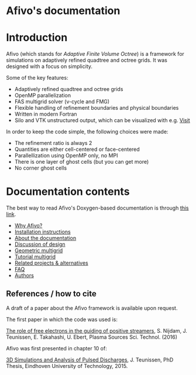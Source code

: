 # Afivo's documentation

# Introduction

Afivo (which stands for *Adaptive Finite Volume Octree*) is a framework for
simulations on adaptively refined quadtree and octree grids. It was designed
with a focus on simplicity.

Some of the key features:

* Adaptively refined quadtree and octree grids
* OpenMP parallelization
* FAS multigrid solver (v-cycle and FMG)
* Flexible handling of refinement boundaries and physical boundaries
* Written in modern Fortran
* Silo and VTK unstructured output, which can be visualized with e.g.
  [Visit](https://wci.llnl.gov/simulation/computer-codes/visit)

In order to keep the code simple, the following choices were made:

* The refinement ratio is always 2
* Quantities are either cell-centered or face-centered
* Parallellization using OpenMP only, no MPI
* There is one layer of ghost cells (but you can get more)
* No corner ghost cells

# Documentation contents

The best way to read Afivo's Doxygen-based documentation is
through [this link](http://cwimd.nl/other_files/afivo_doc/html/index.html).

* [Why Afivo?](http://cwimd.nl/other_files/afivo_doc/html/md_documentation_why_afivo.html)
* [Installation instructions](http://cwimd.nl/cwimd.nl/other_files/afivo_doc/html/md_documentation_installation.html)
* [About the documentation](http://cwimd.nl/cwimd.nl/other_files/afivo_doc/html/md_documentation_installation.html)
* [Discussion of design](http://cwimd.nl/cwimd.nl/other_files/afivo_doc/html/md_documentation_design.html)
* [Geometric multigrid](http://cwimd.nl/cwimd.nl/other_files/afivo_doc/html/md_documentation_multigrid.html)
* [Tutorial multigrid](http://cwimd.nl/cwimd.nl/other_files/afivo_doc/html/md_documentation_tutorial_mg.html)
* [Related projects & alternatives](http://cwimd.nl/cwimd.nl/other_files/afivo_doc/html/md_documentation_other_projects.html)
* [FAQ](http://cwimd.nl/cwimd.nl/other_files/afivo_doc/html/md_documentation_faq.html)
* [Authors](http://cwimd.nl/cwimd.nl/other_files/afivo_doc/html/md_documentation_authors.html)

## References / how to cite

A draft of a paper about the Afivo framework is available upon request.

The first paper in which the code was used is:

[The role of free electrons in the guiding of positive streamers](http://dx.doi.org/10.1088/0963-0252/25/4/044001),
S. Nijdam, J. Teunissen, E. Takahashi, U. Ebert, Plasma Sources Sci. Technol.
(2016)

Afivo was first presented in chapter 10 of:

[3D Simulations and Analysis of Pulsed Discharges](http://repository.tue.nl/801516),
J. Teunissen, PhD Thesis, Eindhoven University of Technology, 2015.
